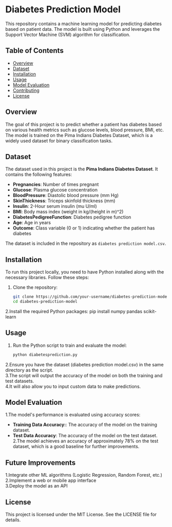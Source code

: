 # Diabetes Prediction Model

This repository contains a machine learning model for predicting diabetes based on patient data. The model is built using Python and leverages the Support Vector Machine (SVM) algorithm for classification.

## Table of Contents
- [Overview](#overview)
- [Dataset](#dataset)
- [Installation](#installation)
- [Usage](#usage)
- [Model Evaluation](#model-evaluation)
- [Contributing](#contributing)
- [License](#license)

## Overview

The goal of this project is to predict whether a patient has diabetes based on various health metrics such as glucose levels, blood pressure, BMI, etc. The model is trained on the Pima Indians Diabetes Dataset, which is a widely used dataset for binary classification tasks.

## Dataset

The dataset used in this project is the **Pima Indians Diabetes Dataset**. It contains the following features:

- **Pregnancies**: Number of times pregnant
- **Glucose**: Plasma glucose concentration
- **BloodPressure**: Diastolic blood pressure (mm Hg)
- **SkinThickness**: Triceps skinfold thickness (mm)
- **Insulin**: 2-Hour serum insulin (mu U/ml)
- **BMI**: Body mass index (weight in kg/(height in m)^2)
- **DiabetesPedigreeFunction**: Diabetes pedigree function
- **Age**: Age in years
- **Outcome**: Class variable (0 or 1) indicating whether the patient has diabetes

The dataset is included in the repository as `diabetes prediction model.csv`.

## Installation

To run this project locally, you need to have Python installed along with the necessary libraries. Follow these steps:

1. Clone the repository:
   ```bash
   git clone https://github.com/your-username/diabetes-prediction-model.git
   cd diabetes-prediction-model
2.Install the required Python packages:
pip install numpy pandas scikit-learn
## Usage
1. Run the Python script to train and evaluate the model:
   ```bash
   python diabetesprediction.py
2.Ensure you have the dataset (diabetes prediction model.csv) in the same directory as the script.<br>
3.The script will output the accuracy of the model on both the training and test datasets. <br>
4.It will also allow you to input custom data to make predictions.

## Model Evaluation
1.The model's performance is evaluated using accuracy scores:<br>
- **Training Data Accuracy:**: The accuracy of the model on the training dataset.<br>
- **Test Data Accuracy**: The accuracy of the model on the test dataset.
2.The model achieves an accuracy of approximately 78% on the test dataset, which is a good baseline for further improvements.

## Future Improvements
1.Integrate other ML algorithms (Logistic Regression, Random Forest, etc.)<br>
2.Implement a web or mobile app interface<br>
3.Deploy the model as an API<br>


## License
This project is licensed under the MIT License. See the LICENSE file for details.
